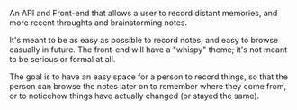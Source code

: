 An API and Front-end that allows a user to record distant memories, and more recent throughts and brainstorming notes.

It's meant to be as easy as possible to record notes, and easy to browse casually in future. The front-end will have a "whispy" theme; it's not meant to be serious or formal at all.

The goal is to have an easy space for a person to record things, so that the person can browse the notes later on to remember where they come from, or to noticehow things have actually changed (or stayed the same).
